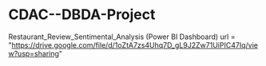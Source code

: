 # CDAC--DBDA-Project
Restaurant_Review_Sentimental_Analysis (Power BI Dashboard)
url = "https://drive.google.com/file/d/1oZtA7zs4Uhq7D_gL9J2Zw71UiPIC47Iq/view?usp=sharing"
